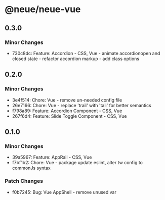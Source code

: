 # @neue/neue-vue

## 0.3.0

### Minor Changes

- 730c8dc: Feature: Accordion - CSS, Vue - animate accordionopen and closed state - refactor accordion markup - add class options

## 0.2.0

### Minor Changes

- 3e4f514: Chore: Vue - remove un-needed config file
- 26e7166: Chore: Vue - replace 'trail' with 'tail' for better semantics
- f798a89: Feature: Accordion Component - CSS, Vue
- 267f6d4: Feature: Slide Toggle Component - CSS, Vue

## 0.1.0

### Minor Changes

- 39a5967: Feature: AppRail - CSS, Vue
- f7bf1b2: Chore: Vue - package update eslint, alter tw config to commonJs syntax

### Patch Changes

- f0b7245: Bug: Vue AppShell - remove unused var
